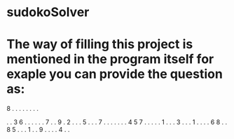 # sudokoSolver
# The way of filling this project is mentioned in the program itself for exaple you can provide the question as:
8 . . . . . . . .  

. . 3 6 . . . . .
. 7 . . 9 . 2 . .
. 5 . . . 7 . . .
. . . . 4 5 7 . .
. . . 1 . . . 3 .
. . 1 . . . . 6 8
. . 8 5 . . . 1 .
. 9 . . . . 4 . .
